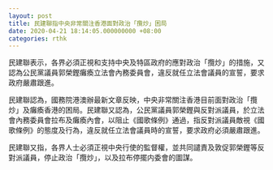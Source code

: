 ```yaml
---
layout: post
title: 民建聯指中央非常關注香港面對政治「攬炒」困局
date: 2020-04-21 18:14:05.000000000 +08:00
categories: rthk
---
```


民建聯表示，各界必須正視和支持中央及特區政府的應對政治「攬炒」的措施，又認為公民黨議員郭榮鏗癱瘓立法會內務委員會，違反就任立法會議員的宣誓，要求政府嚴肅跟進。

民建聯認為，國務院港澳辦最新文章反映，中央非常關注香港目前面對政治「攬炒」及癱瘓香港的困局。民建聯又認為，公民黨議員郭榮鏗與反對派議員，於立法會內務委員會拉布及癱瘓內會，以阻止《國歌條例》通過，指反對派議員敵視《國歌條例》的態度及行為，違反就任立法會議員時的宣誓，要求政府必須嚴肅跟進。

民建聯又指，各界人士必須正視中央行使的監督權，並共同譴責及敦促郭榮鏗等反對派議員，停止政治「攬炒」，以及拉布停擺内委會的圖謀。
